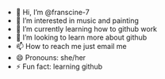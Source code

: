 - 👋 Hi, I’m @franscine-7
- 👀 I’m interested in music and painting
- 🌱 I’m currently learning how to github work
- 💞️ I’m looking to learn more about github
- 📫 How to reach me just email me
- 😄 Pronouns: she/her
- ⚡ Fun fact: learning github

<!---
franscine-7/franscine-7 is a ✨ special ✨ repository because its `README.md` (this file) appears on your GitHub profile.
You can click the Preview link to take a look at your changes.
--->
